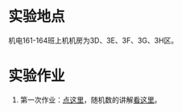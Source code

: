 # 实验地点  
机电161-164班上机机房为3D、3E、3F、3G、3H区。  
# 实验作业  
1. 第一次作业：[点这里](https://github.com/liuii/guestBook/blob/master/assignments2016/finalAssignment.md)，随机数的讲解[看这里](https://github.com/liuii/guestBook/blob/master/assignments2016/random.md)。  
